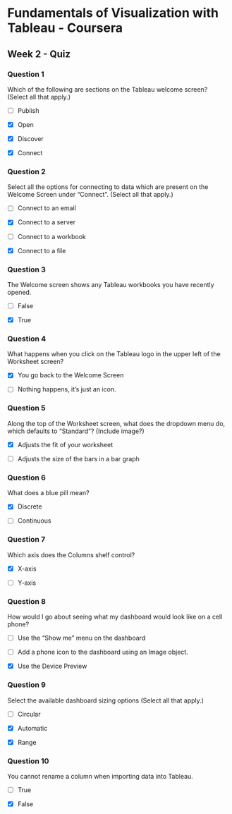 # Fundamentals of Visualization with Tableau - Coursera

## Week 2 - Quiz

### Question 1

Which of the following are sections on the Tableau welcome screen? (Select all that apply.)

- [ ] Publish

- [x] Open

- [x] Discover

- [x] Connect

### Question 2

Select all the options for connecting to data which are present on the Welcome Screen under “Connect”. (Select all that apply.)

- [ ] Connect to an email

- [x] Connect to a server

- [ ] Connect to a workbook

- [x] Connect to a file

### Question 3

The Welcome screen shows any Tableau workbooks you have recently opened.

- [ ] False

- [x] True

### Question 4

What happens when you click on the Tableau logo in the upper left of the Worksheet screen?

- [x] You go back to the Welcome Screen

- [ ] Nothing happens, it’s just an icon.

### Question 5

Along the top of the Worksheet screen, what does the dropdown menu do, which defaults to “Standard”? (Include image?)

- [x] Adjusts the fit of your worksheet

- [ ] Adjusts the size of the bars in a bar graph

### Question 6

What does a blue pill mean?

- [x] Discrete

- [ ] Continuous

### Question 7

Which axis does the Columns shelf control?

- [x] X-axis

- [ ] Y-axis

### Question 8

How would I go about seeing what my dashboard would look like on a cell phone?

- [ ] Use the “Show me” menu on the dashboard

- [ ] Add a phone icon to the dashboard using an Image object.

- [x] Use the Device Preview

### Question 9

Select the available dashboard sizing options (Select all that apply.)

- [ ] Circular

- [x] Automatic

- [x] Range

### Question 10

You cannot rename a column when importing data into Tableau.

- [ ] True

- [x] False
